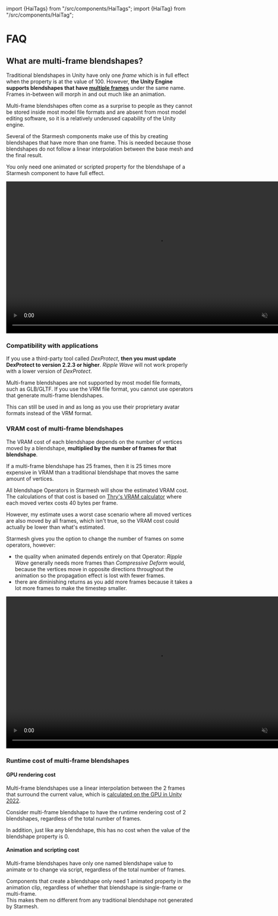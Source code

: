 ﻿---
sidebar_position: 10
---
import {HaiTags} from "/src/components/HaiTags";
import {HaiTag} from "/src/components/HaiTag";

# FAQ

## What are multi-frame blendshapes?

Traditional blendshapes in Unity have only one *frame* which is in full effect when the property is at the value of 100. However,
**the Unity Engine supports blendshapes that have [multiple frames](https://docs.unity3d.com/ScriptReference/Mesh.AddBlendShapeFrame.html)** under the same name.
Frames in-between will morph in and out much like an animation.

Multi-frame blendshapes often come as a surprise to people as they cannot be stored inside most model file formats and are absent from most model editing software,
so it is a relatively underused capability of the Unity engine.

Several of the Starmesh components make use of this by creating blendshapes that have more than one frame.
This is needed because those blendshapes do not follow a linear interpolation between the base mesh and the final result.

You only need one animated or scripted property for the blendshape of a Starmesh component to have full effect.

<video controls muted width="816">
    <source src={require('./img/Y5ohAIogzL.mp4').default}/>
</video>

### Compatibility with applications

<HaiTag requiresVRChat={true} short={true} /> If you use a third-party tool called *DexProtect*, **then you must update DexProtect to version 2.2.3 or higher**.
*Ripple Wave* will not work properly with a lower version of *DexProtect*.

<HaiTag notCompatibleWithGltf={true} /> Multi-frame blendshapes are not supported by most model file formats, such as GLB/GLTF. If you use the VRM file format,
you cannot use operators that generate multi-frame blendshapes.

This can still be used in <HaiTag compatibleWithVNyan={true} short={true} /> and <HaiTag compatibleWithWarudo={true} short={true} />
as long as you use their proprietary avatar formats instead of the VRM format.

### VRAM cost of multi-frame blendshapes

The VRAM cost of each blendshape depends on the number of vertices moved by a blendshape, **multiplied by the number of frames for that blendshape**.

If a multi-frame blendshape has 25 frames, then it is 25 times more expensive in VRAM than a traditional blendshape that moves the same amount of vertices.

All blendshape Operators in Starmesh will show the estimated VRAM cost. The calculations of that cost is based on [Thry's VRAM calculator](https://github.com/Thryrallo/VRC-Avatar-Performance-Tools/blob/e5a3defd825b92944fc67c70cc80aac76c28379b/Editor/VRAM%20Check/TextureVRAM.cs#L1023) where each moved vertex costs 40 bytes per frame.

However, my estimate uses a worst case scenario where all moved vertices are also moved by all frames, which isn't true, so the VRAM cost could actually be lower than what's estimated.

Starmesh gives you the option to change the number of frames on some operators, however:
- the quality when animated depends entirely on that Operator: *Ripple Wave* generally needs more frames than *Compressive Deform* would,
  because the vertices move in opposite directions throughout the animation so the propagation effect is lost with fewer frames.
- there are diminishing returns as you add more frames because it takes a lot more frames to make the timestep smaller.

<video controls muted width="816">
    <source src={require('./img/y38T2mb00P.mp4').default}/>
</video>

### Runtime cost of multi-frame blendshapes

#### GPU rendering cost

Multi-frame blendshapes use a linear interpolation between the 2 frames that surround the current value,
which is [calculated on the GPU in Unity 2022](https://gist.github.com/d4rkc0d3r/f77c1e96d4aeefd0d1eaf13fb096a2de).

Consider multi-frame blendshape to have the runtime rendering cost of 2 blendshapes, regardless of the total number of frames.

In addition, just like any blendshape, this has no cost when the value of the blendshape property is 0.

#### Animation and scripting cost

Multi-frame blendshapes have only one named blendshape value to animate or to change via script, regardless of the total number of frames.

<HaiTag requiresVRChat={true} short={true} /> Components that create a blendshape only need 1 animated property in the animation clip, regardless of whether that blendshape is single-frame or multi-frame.
<br />This makes them no different from any traditional blendshape not generated by Starmesh.
